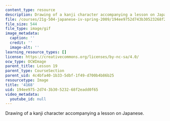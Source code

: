 ```yaml
---
content_type: resource
description: Drawing of a kanji character accompanying a lesson on Japanese.
file: /courses/21g-504-japanese-iv-spring-2009/194ee9752d743b30523268f2eadd0f65_4168.gif
file_size: 544
file_type: image/gif
image_metadata:
  caption: ''
  credit: ''
  image-alt: ''
learning_resource_types: []
license: https://creativecommons.org/licenses/by-nc-sa/4.0/
ocw_type: OCWImage
parent_title: Lesson 19
parent_type: CourseSection
parent_uid: 4c4bfa40-1b33-5dbf-1f49-d700b4b86b25
resourcetype: Image
title: '4168'
uid: 194ee975-2d74-3b30-5232-68f2eadd0f65
video_metadata:
  youtube_id: null
---
```

Drawing of a kanji character accompanying a lesson on Japanese.